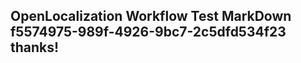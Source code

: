 <properties
ms.topic="hero-topic"
ms.test1="hero-topic"
ms.test2="test"/>

## OpenLocalization Workflow Test MarkDown f5574975-989f-4926-9bc7-2c5dfd534f23 thanks!
